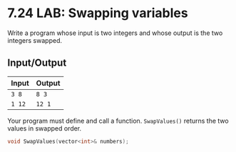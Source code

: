 # 7.24 LAB: Swapping variables
Write a program whose input is two integers and
whose output is the two integers swapped.

## Input/Output
Input | Output
--- | ---
`3 8` | `8 3`
`1 12` | `12 1`

Your program must define and call a function.
`SwapValues()` returns the two values in swapped order.

```cpp
void SwapValues(vector<int>& numbers);
```